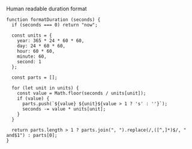 Human readable duration format

    function formatDuration (seconds) {
      if (seconds === 0) return "now";
      
      const units = {
        year: 365 * 24 * 60 * 60,
        day: 24 * 60 * 60,
        hour: 60 * 60,
        minute: 60,
        second: 1
      };
      
      const parts = [];
      
      for (let unit in units) {
        const value = Math.floor(seconds / units[unit]);
        if (value) {
          parts.push(`${value} ${unit}${value > 1 ? 's' : ''}`);
          seconds -= value * units[unit];
        }
      }
      
      return parts.length > 1 ? parts.join(", ").replace(/,([^,]*)$/, " and$1") : parts[0];
    }
